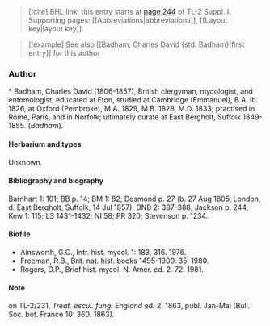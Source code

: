 > [!cite] BHL link: this entry starts at [page 244](https://www.biodiversitylibrary.org/item/103858#page/256/mode/1up) of TL-2 Suppl. I.
> Supporting pages: [[Abbreviations|abbreviations]], [[Layout key|layout key]].

> [!example] See also [[Badham, Charles David {std. Badham}|first entry]] for this author

### Author

\* Badham, Charles David (1806-1857), British clergyman, mycologist, and entomologist, educated at Eton, studied at Cambridge (Emmanuel), B.A. ib. 1826, at Oxford (Pembroke), M.A. 1829, M.B. 1828, M.D. 1833; practised in Rome, Paris, and in Norfolk; ultimately curate at East Bergholt, Suffolk 1849-1855. (*Badham*).

#### Herbarium and types

Unknown.

#### Bibliography and biography

Barnhart 1: 101; BB p. 14; BM 1: 82; Desmond p. 27 (b. 27 Aug 1805, London, d. East Bergholt, Suffolk, 14 Jul 1857); DNB 2: 387-388; Jackson p. 244; Kew 1: 115; LS 1431-1432; NI 58; PR 320; Stevenson p. 1234.

#### Biofile

- Ainsworth, G.C., Intr. hist. mycol. 1: 183, 316. 1976.
- Freeman, R.B., Brit. nat. hist. books 1495-1900. 35. 1980.
- Rogers, D.P., Brief hist. mycol. N. Amer. ed. 2. 72. 1981.

#### Note

on TL-2/231, *Treat. escul. fung. England* ed. 2. 1863, publ. Jan-Mai (Bull. Soc. bot. France 10: 360. 1863).

